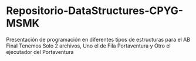 # Repositorio-DataStructures-CPYG-MSMK
Presentación de programación en diferentes tipos de estructuras para el AB Final
Tenemos Solo 2 archivos, Uno el de Fila Portaventura y Otro el ejecutador del Portaventura

